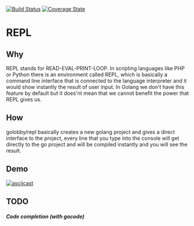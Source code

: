 [![Build Status](https://travis-ci.org/golobby/repl.svg?branch=master)](https://travis-ci.org/golobby/repl)
[![Coverage State](https://coveralls.io/repos/github/golobby/repl/badge.svg?branch=master)](https://coveralls.io/github/golobby/repl)
# REPL
## Why
REPL stands for READ-EVAL-PRINT-LOOP. In scripting languages like PHP or Python there is an environment called REPL, which is 
basically a command line interface that is connected to the language interpreter and it would show instantly the result of 
user input. In Golang we don't have this feature by default but it does'nt mean that we cannot benefit the power that REPL gives
us.

## How
golobby/repl basically creates a new golang project and gives a direct interface to the project, every line that you type into the 
console will get directly to the go project and will be compiled instantly and you will see the result.

## Demo
[![asciicast](https://asciinema.org/a/272640.svg)](https://asciinema.org/a/272640)

## TODO
##### Code completion (with gocode)

